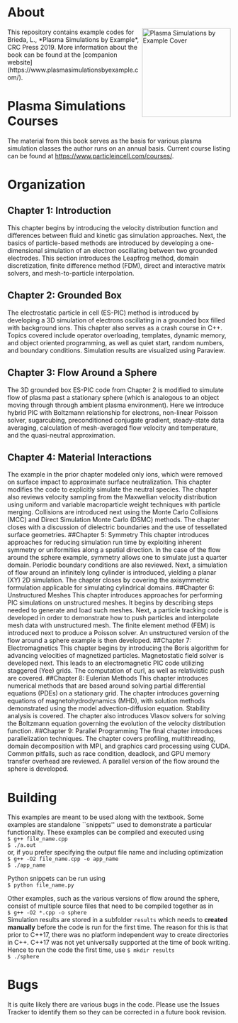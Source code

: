 # About
<img src="https://www.plasmasimulationsbyexample.com/images/plasmasim-book-strip.jpg" alt="Plasma Simulations by Example Cover" width="200" align="right"/>
This repository contains example codes for Brieda, L., *Plasma Simulations by Example*, CRC Press 2019.
More information about the book can be found at the [companion website](https://www.plasmasimulationsbyexample.com/).


# Plasma Simulations Courses
The material from this book serves as the basis for various plasma simulation classes the author runs on an
annual basis. Current course listing can be found at https://www.particleincell.com/courses/. 

# Organization 
## Chapter 1: Introduction
This chapter begins by introducing the velocity distribution function and differences between fluid and kinetic gas simulation approaches. Next, the basics of particle-based methods are introduced by developing a one-dimensional simulation of an electron oscillating between two grounded electrodes. This section introduces the Leapfrog method, domain discretization, finite difference method (FDM), direct and interactive matrix solvers, and mesh-to-particle interpolation.
## Chapter 2: Grounded Box
The electrostatic particle in cell (ES-PIC) method is introduced by developing a 3D simulation of electrons oscillating in a grounded box filled with background ions. This chapter also serves as a crash course in C++. Topics covered include operator overloading, templates, dynamic memory, and object oriented programming, as well as quiet start, random numbers, and boundary conditions. Simulation results are visualized using Paraview.
## Chapter 3: Flow Around a Sphere
The 3D grounded box ES-PIC code from Chapter 2 is modified to simulate flow of plasma past a stationary sphere (which is analogous to an object moving through through ambient plasma environment). Here we introduce hybrid PIC with Boltzmann relationship for electrons, non-linear Poisson solver, sugarcubing, preconditioned conjugate gradient, steady-state data averaging, calculation of mesh-averaged flow velocity and temperature, and the quasi-neutral approximation.
## Chapter 4: Material Interactions
The example in the prior chapter modeled only ions, which were removed on surface impact to approximate surface neutralization. This chapter modifies the code to explicitly simulate the neutral species. The chapter also reviews velocity sampling from the Maxwellian velocity distribution using uniform and variable macroparticle weight techniques with particle merging. Collisions are introduced next using the Monte Carlo Collisions (MCC) and Direct Simulation Monte Carlo (DSMC) methods. The chapter closes with a discussion of dielectric boundaries and the use of tessellated surface geometries.
##Chapter 5: Symmetry
This chapter introduces approaches for reducing simulation run time by exploiting inherent symmetry or uniformities along a spatial direction. In the case of the flow around the sphere example, symmetry allows one to simulate just a quarter domain. Periodic boundary conditions are also reviewed. Next, a simulation of flow around an infinitely long cylinder is introduced, yielding a planar (XY) 2D simulation. The chapter closes by covering the axisymmetric formulation applicable for simulating cylindrical domains.
##Chapter 6: Unstructured Meshes
This chapter introduces approaches for performing PIC simulations on unstructured meshes. It begins by describing steps needed to generate and load such meshes. Next, a particle tracking code is developed in order to demonstrate how to push particles and interpolate mesh data with unstructured mesh. The finite element method (FEM) is introduced next to produce a Poisson solver. An unstructured version of the flow around a sphere example is then developed.
##Chapter 7: Electromagnetics
This chapter begins by introducing the Boris algorithm for advancing velocities of magnetized particles. Magnetostatic field solver is developed next. This leads to an electromagnetic PIC code utilizing staggered (Yee) grids. The computation of curl, as well as relativistic push are covered.
##Chapter 8: Eulerian Methods
This chapter introduces numerical methods that are based around solving partial differential equations (PDEs) on a stationary grid. The chapter introduces governing equations of magnetohydrodynamics (MHD), with solution methods demonstrated using the model advection-diffusion equation. Stability analysis is covered. The chapter also introduces Vlasov solvers for solving the Boltzmann equation governing the evolution of the velocity distribution function.
##Chapter 9: Parallel Programming
The final chapter introduces parallelization techniques. The chapter covers profiling, multithreading, domain decomposition with MPI, and graphics card processing using CUDA. Common pitfalls, such as race condition, deadlock, and GPU memory transfer overhead are reviewed. A parallel version of the flow around the sphere is developed.

# Building
This examples are meant to be used along with the textbook. Some examples are standalone ``snippets'' used to demonstrate a
particular functionality. These examples can be compiled and executed using  
`$ g++ file_name.cpp`  
`$ ./a.out`  
or, if you prefer specifying the output file name and including optimization  
`$ g++ -O2 file_name.cpp -o app_name`  
`$ ./app_name`  

Python snippets can be run using  
`$ python file_name.py`

Other examples, such as the various versions of flow around the sphere, consist of multiple source files that need to be compiled
together as in  
`$ g++ -O2 *.cpp -o sphere`  
Simulation results are stored in a subfolder `results` which needs to __created manually__ before the code is run for
the first time. The reason for this is that prior to C++17, there was no platform independent way to create directories
in C++. C++17 was not yet universally supported at the time of book writing. Hence to run the code the first time, use
`$ mkdir results`  
`$ ./sphere`

# Bugs
It is quite likely there are various bugs in the code. Please use the Issues Tracker to identify them so they can be corrected
in a future book revision. 




